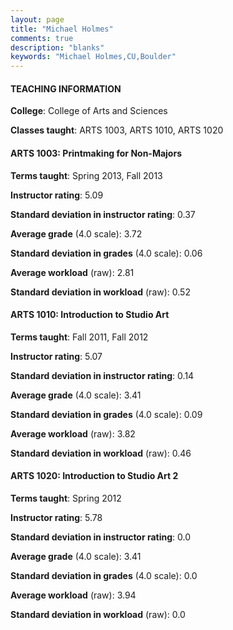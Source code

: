 ```yaml
---
layout: page
title: "Michael Holmes" 
comments: true
description: "blanks"
keywords: "Michael Holmes,CU,Boulder"
---
```

<head>
<script src="https://ajax.googleapis.com/ajax/libs/jquery/2.1.3/jquery.min.js"></script>
<script src="https://dl.dropboxusercontent.com/s/pc42nxpaw1ea4o9/highcharts.js?dl=0"></script>
<!-- <script src="../assets/js/highcharts.js"></script> -->
<style type="text/css">@font-face {
	font-family: "Bebas Neue";
	src: url(https://www.filehosting.org/file/details/544349/BebasNeue Regular.otf) format("opentype");
	}
	h1.Bebas { 
		font-family: "Bebas Neue", Verdana, Tahoma;
	}
</style>
</head>
	   
#### TEACHING INFORMATION

**College**: College of Arts and Sciences

**Classes taught**: ARTS 1003, ARTS 1010, ARTS 1020

#### ARTS 1003: Printmaking for Non-Majors

**Terms taught**: Spring 2013, Fall 2013

**Instructor rating**: 5.09

**Standard deviation in instructor rating**: 0.37

**Average grade** (4.0 scale): 3.72

**Standard deviation in grades** (4.0 scale): 0.06

**Average workload** (raw): 2.81

**Standard deviation in workload** (raw): 0.52

#### ARTS 1010: Introduction to Studio Art

**Terms taught**: Fall 2011, Fall 2012

**Instructor rating**: 5.07

**Standard deviation in instructor rating**: 0.14

**Average grade** (4.0 scale): 3.41

**Standard deviation in grades** (4.0 scale): 0.09

**Average workload** (raw): 3.82

**Standard deviation in workload** (raw): 0.46

#### ARTS 1020: Introduction to Studio Art 2

**Terms taught**: Spring 2012

**Instructor rating**: 5.78

**Standard deviation in instructor rating**: 0.0

**Average grade** (4.0 scale): 3.41

**Standard deviation in grades** (4.0 scale): 0.0

**Average workload** (raw): 3.94

**Standard deviation in workload** (raw): 0.0

